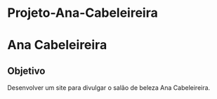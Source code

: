 # Projeto-Ana-Cabeleireira
<h1>Ana Cabeleireira</h1>
<h2>Objetivo</h2>
Desenvolver um site para divulgar o salão de beleza Ana Cabeleireira.
